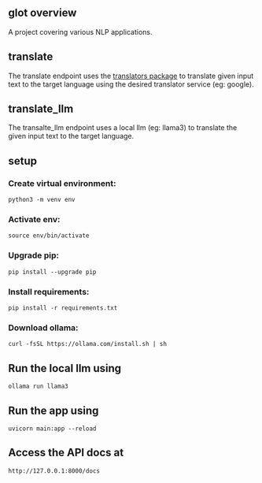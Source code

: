 ## glot overview
A project covering various NLP applications.

## translate
The translate endpoint uses the [translators package](https://pypi.org/project/translators/) to translate given input text to the target language using the desired translator service (eg: google).

## translate_llm
The transalte_llm endpoint uses a local llm (eg: llama3) to translate the given input text to the target language.

## setup
### Create virtual environment:
```python3 -m venv env```

### Activate env:
```source env/bin/activate```

### Upgrade pip:
```pip install --upgrade pip```

### Install requirements:
```pip install -r requirements.txt```

### Download ollama:
```curl -fsSL https://ollama.com/install.sh | sh```

## Run the local llm using
```ollama run llama3```

## Run the app using
```uvicorn main:app --reload```

## Access the API docs at
```http://127.0.0.1:8000/docs```